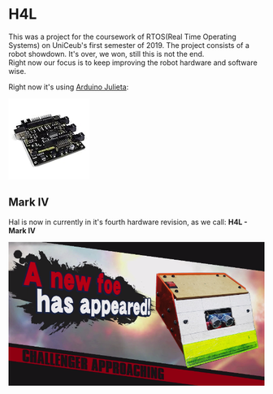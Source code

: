# H4L

This was a project for the coursework of RTOS(Real Time Operating Systems) on UniCeub's first semester of 2019. The project consists of a robot showdown. It's over, we won, still this is not the end.   
Right now our focus is to keep improving the robot hardware and software wise.  

Right now it's using [Arduino Julieta](https://www.amazon.com/RoboCore-Julieta-V1/dp/B06X3RK75H?SubscriptionId=AKIAILSHYYTFIVPWUY6Q&tag=duckduckgo-osx-20&linkCode=xm2&camp=2025&creative=165953&creativeASIN=B06X3RK75H):

![Arduino Julieta V1](./assets/arduino-julieta.jpg)

## Mark IV

Hal is now in currently in it's fourth hardware revision, as we call: **H4L - Mark IV**  

![Mark IV](./assets/h4l-mk4.png)
